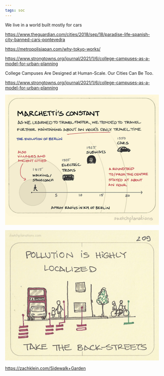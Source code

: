 ```yaml
---
tags: soc
---
```


We live in a world built mostly for cars

<https://www.theguardian.com/cities/2018/sep/18/paradise-life-spanish-city-banned-cars-pontevedra>

<https://metropolisjapan.com/why-tokyo-works/>

<https://www.strongtowns.org/journal/2021/1/6/college-campuses-as-a-model-for-urban-planning>

College Campuses Are Designed at Human-Scale. Our Cities Can Be Too.

<https://www.strongtowns.org/journal/2021/1/6/college-campuses-as-a-model-for-urban-planning>

![](/static/img/cities-in-an-hours-time.jpeg)

![](/static/img/pollution-localized.jpeg)


<https://zachklein.com/Sidewalk+Garden>